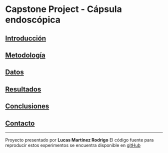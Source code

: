
# Capstone Project - Cápsula endoscópica

## [Introducción](introduccion.md)
## [Metodología](metodologia.md)
## [Datos](datos.md)
## [Resultados](resultados.md)
## [Conclusiones](conclusiones.md)
## [Contacto](contacto.md)

***
Proyecto presentado por **Lucas Martínez Rodrigo**
El código fuente para reproducir estos experimentos se encuentra disponible en [gitHub](https://github.com/lumaro77/CapstoneProject-UBPostGraduated-DataScience)